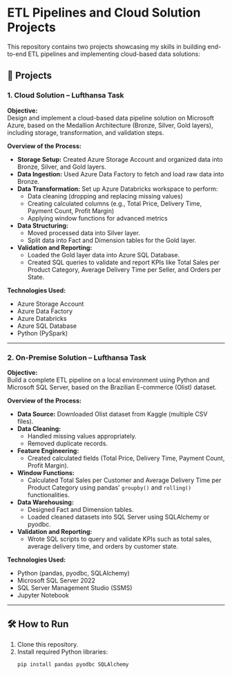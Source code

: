 # ETL Pipelines and Cloud Solution Projects

This repository contains two projects showcasing my skills in building end-to-end ETL pipelines and implementing cloud-based data solutions:

## 📁 Projects

### 1. Cloud Solution – Lufthansa Task

**Objective:**  
Design and implement a cloud-based data pipeline solution on Microsoft Azure, based on the Medallion Architecture (Bronze, Silver, Gold layers), including storage, transformation, and validation steps.

**Overview of the Process:**
- **Storage Setup:** Created Azure Storage Account and organized data into Bronze, Silver, and Gold layers.
- **Data Ingestion:** Used Azure Data Factory to fetch and load raw data into Bronze.
- **Data Transformation:** Set up Azure Databricks workspace to perform:
  - Data cleaning (dropping and replacing missing values)
  - Creating calculated columns (e.g., Total Price, Delivery Time, Payment Count, Profit Margin)
  - Applying window functions for advanced metrics
- **Data Structuring:**  
  - Moved processed data into Silver layer.
  - Split data into Fact and Dimension tables for the Gold layer.
- **Validation and Reporting:**  
  - Loaded the Gold layer data into Azure SQL Database.
  - Created SQL queries to validate and report KPIs like Total Sales per Product Category, Average Delivery Time per Seller, and Orders per State.

**Technologies Used:**
- Azure Storage Account
- Azure Data Factory
- Azure Databricks
- Azure SQL Database
- Python (PySpark)

---

### 2. On-Premise Solution – Lufthansa Task

**Objective:**  
Build a complete ETL pipeline on a local environment using Python and Microsoft SQL Server, based on the Brazilian E-commerce (Olist) dataset.

**Overview of the Process:**
- **Data Source:** Downloaded Olist dataset from Kaggle (multiple CSV files).
- **Data Cleaning:**
  - Handled missing values appropriately.
  - Removed duplicate records.
- **Feature Engineering:**
  - Created calculated fields (Total Price, Delivery Time, Payment Count, Profit Margin).
- **Window Functions:**  
  - Calculated Total Sales per Customer and Average Delivery Time per Product Category using pandas' `groupby()` and `rolling()` functionalities.
- **Data Warehousing:**
  - Designed Fact and Dimension tables.
  - Loaded cleaned datasets into SQL Server using SQLAlchemy or pyodbc.
- **Validation and Reporting:**
  - Wrote SQL scripts to query and validate KPIs such as total sales, average delivery time, and orders by customer state.

**Technologies Used:**
- Python (pandas, pyodbc, SQLAlchemy)
- Microsoft SQL Server 2022
- SQL Server Management Studio (SSMS)
- Jupyter Notebook

---

## 🛠️ How to Run

1. Clone this repository.
2. Install required Python libraries:
   ```bash
   pip install pandas pyodbc SQLAlchemy

